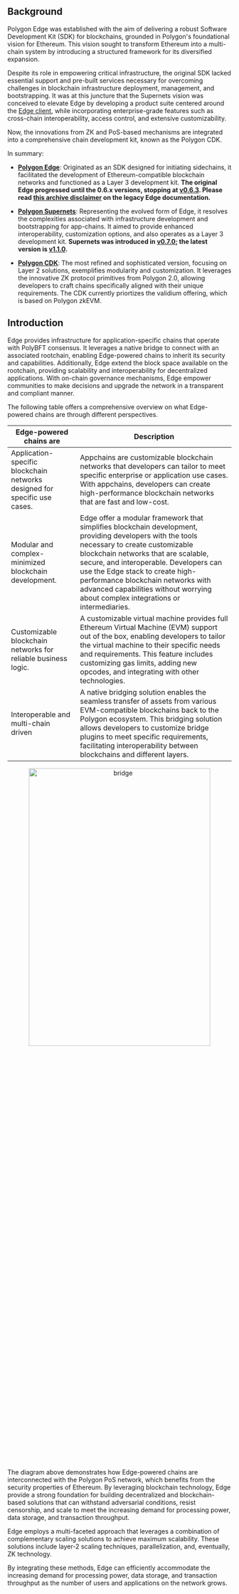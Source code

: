 ## Background

Polygon Edge was established with the aim of delivering a robust Software Development Kit (SDK) for blockchains, grounded in Polygon's foundational vision for Ethereum. This vision sought to transform Ethereum into a multi-chain system by introducing a structured framework for its diversified expansion.

Despite its role in empowering critical infrastructure, the original SDK lacked essential support and pre-built services necessary for overcoming challenges in blockchain infrastructure deployment, management, and bootstrapping. It was at this juncture that the Supernets vision was conceived to elevate Edge by developing a product suite centered around the [<ins>Edge client</ins>](https://github.com/0xPolygon/polygon-edge), while incorporating enterprise-grade features such as cross-chain interoperability, access control, and extensive customizability.

Now, the innovations from ZK and PoS-based mechanisms are integrated into a comprehensive chain development kit, known as the Polygon CDK.

In summary:

- **<ins>Polygon Edge</ins>**: Originated as an SDK designed for initiating sidechains, it facilitated the development of Ethereum-compatible blockchain networks and functioned as a Layer 3 development kit. **The original Edge progressed until the 0.6.x versions, stopping at [<ins>v0.6.3</ins>](https://github.com/0xPolygon/polygon-edge/releases/tag/v0.6.3). Please read [<ins>this archive disclaimer</ins>](https://github.com/0xPolygon/wiki/tree/main/archive/edge) on the legacy Edge documentation.**

- **<ins>Polygon Supernets</ins>**: Representing the evolved form of Edge, it resolves the complexities associated with infrastructure development and bootstrapping for app-chains. It aimed to provide enhanced interoperability, customization options, and also operates as a Layer 3 development kit. **Supernets was introduced in [<ins>v0.7.0</ins>](https://github.com/0xPolygon/polygon-edge/releases/tag/v0.7.0-alpha1); the latest version is [<ins>v1.1.0</ins>](https://github.com/0xPolygon/polygon-edge/releases/tag/v1.1.0).** 

- **<ins>Polygon CDK</ins>**: The most refined and sophisticated version, focusing on Layer 2 solutions, exemplifies modularity and customization. It leverages the innovative ZK protocol primitives from Polygon 2.0, allowing developers to craft chains specifically aligned with their unique requirements. The CDK currently priortizes the validium offering, which is based on Polygon zkEVM.

## Introduction

Edge provides infrastructure for application-specific chains that operate with PolyBFT consensus. It leverages a native bridge to connect with an associated rootchain, enabling Edge-powered chains to inherit its security and capabilities. Additionally, Edge extend the block space available on the rootchain, providing scalability and interoperability for decentralized applications. With on-chain governance mechanisms, Edge empower communities to make decisions and upgrade the network in a transparent and compliant manner.

The following table offers a comprehensive overview on what Edge-powered chains are through different perspectives.

| Edge-powered chains are | Description |
|-----------|-------------|
| Application-specific blockchain networks designed for specific use cases. | Appchains are customizable blockchain networks that developers can tailor to meet specific enterprise or application use cases. With appchains, developers can create high-performance blockchain networks that are fast and low-cost. |
| Modular and complex-minimized blockchain development. | Edge offer a modular framework that simplifies blockchain development, providing developers with the tools necessary to create customizable blockchain networks that are scalable, secure, and interoperable. Developers can use the Edge stack to create high-performance blockchain networks with advanced capabilities without worrying about complex integrations or intermediaries. |
| Customizable blockchain networks for reliable business logic. | A customizable virtual machine provides full Ethereum Virtual Machine (EVM) support out of the box, enabling developers to tailor the virtual machine to their specific needs and requirements. This feature includes customizing gas limits, adding new opcodes, and integrating with other technologies. |
| Interoperable and multi-chain driven | A native bridging solution enables the seamless transfer of assets from various EVM-compatible blockchains back to the Polygon ecosystem. This bridging solution allows developers to customize bridge plugins to meet specific requirements, facilitating interoperability between blockchains and different layers. |

<div align="center">
  <img src="/img/edge/supernets-together.excalidraw.png" alt="bridge" width="90%" height="40%" />
</div>

The diagram above demonstrates how Edge-powered chains are interconnected with the Polygon PoS network, which benefits from the security properties of Ethereum. By leveraging blockchain technology, Edge provide a strong foundation for building decentralized and blockchain-based solutions that can withstand adversarial conditions, resist censorship, and scale to meet the increasing demand for processing power, data storage, and transaction throughput.

Edge employs a multi-faceted approach that leverages a combination of complementary scaling solutions to achieve maximum scalability. These solutions include layer-2 scaling techniques, parallelization, and, eventually, ZK technology.

By integrating these methods, Edge can efficiently accommodate the increasing demand for processing power, data storage, and transaction throughput as the number of users and applications on the network grows.
